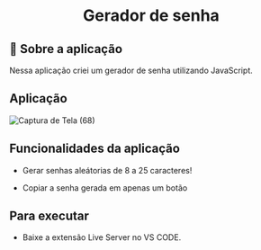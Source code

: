 

<h1 align="center">Gerador de senha</h1>

## :rocket: Sobre a aplicação

Nessa aplicação criei um gerador de senha utilizando JavaScript.

## Aplicação

![Captura de Tela (68)](https://user-images.githubusercontent.com/72982326/229871559-bb4c8106-c532-4af4-bdf3-43916ee93fc8.png)

## Funcionalidades da aplicação

- Gerar senhas aleátorias de 8 a 25 caracteres!

- Copiar a senha gerada em apenas um botão


## Para executar

- Baixe a extensão Live Server no VS CODE.

